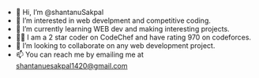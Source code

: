 - 👋 Hi, I’m @shantanuSakpal
- 👀 I’m interested in web develpment and competitive coding.
- 🌱 I’m currently learning WEB dev and making interesting projects.
- 👨‍💻 I am a 2 star coder on CodeChef and have rating 970 on codeforces.
- 💞️ I’m looking to collaborate on any web development project.
- 📫 You can reach me by emailing me at shantanuesakpal1420@gmail.com

<!---
shantanuSakpal/shantanuSakpal is a ✨ special ✨ repository because its `README.md` (this file) appears on your GitHub profile.
You can click the Preview link to take a look at your changes.
--->
